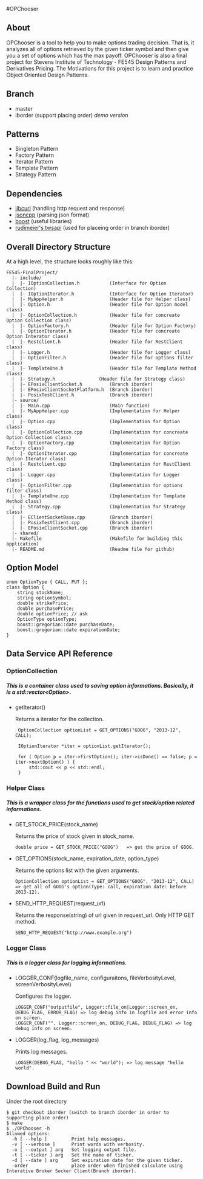 #OPChooser

## About

OPChooser is a tool to help you to make options trading decision. That is, it analyzes all of options retrieved by the given ticker symbol and then give you a set of options which has the max payoff. OPChooser is also a final project for Stevens Institute of Technology - FE545 Design Patterns and Derivatives Pricing. The Motivations for this project is to learn and practice Object Oriented Design Patterns. 

## Branch

- master 
- iborder (support placing order) *demo version*

## Patterns

- Singleton Pattern
- Factory Pattern
- Iterator Pattern
- Template Pattern
- Strategy Pattern

## Dependencies
- [libcurl](http://curl.haxx.se/libcurl/)    (handling http request and response)
- [jsoncpp](http://jsoncpp.sourceforge.net/) (parsing json format)
- [boost](http://www.boost.org)              (useful libraries)
- [rudimeier's twsapi](https://github.com/rudimeier/twsapi) (used for placeing order in branch iborder)

## Overall Directory Structure

At a high level, the structure looks roughly like this:

```
FE545-FinalProject/
  |- include/
  |  |- IOptionCollection.h           (Interface for Option Collection) 
  |  |- IOptionIterator.h             (Interface for Option Iterator)
  |  |- MyAppHelper.h                 (Header file for Helper class)
  |  |- Option.h                      (Header file for Option model class) 
  |  |- OptionCollection.h            (Header file for concreate Option Collection class)
  |  |- OptionFactory.h               (Header file for Option Factory)
  |  |- OptionIterator.h              (Header file for concreate Option Interator class) 
  |  |- Restclient.h                  (Header file for RestClient class)
  |  |- Logger.h                      (Header file for Logger class)
  |  |- OptionFilter.h	              (Header file for options filter class)
  |  |- TemplateOne.h	              (Header file for Template Method class)
  |  |- Strategy.h	              (Header file for Strategy class)
  |  |- EPosixClientSocket.h          (Branch iborder)
  |  |- EPosixClientSocketPlatform.h  (Branch iborder)
  |  |- PosixTestClient.h             (Branch iborder)
  |- source/
  |  |- Main.cpp                      (Main function)
  |  |- MyAppHelper.cpp               (Implementation for Helper class)
  |  |- Option.cpp                    (Implementation for Option class)
  |  |- OptionCollection.cpp          (Implementation for concreate Option Collection class)
  |  |- OptionFactory.cpp             (Implementation for Option Factory class)
  |  |- OptionIterator.cpp            (Implementation for concreate Option Iterator class)
  |  |- Restclient.cpp                (Implementation for RestClient class)
  |  |- Logger.cpp                    (Implementation for Logger class)
  |  |- OptionFilter.cpp              (Implementation for options filter class)
  |  |- TemplateOne.cpp	              (Implementation for Template Method class)
  |  |- Strategy.cpp	              (Implementation for Strategy class)
  |  |- EClientSocketBase.cpp         (Branch iborder)
  |  |- PosixTestClient.cpp           (Branch iborder)
  |  |- EPosixClientSocket.cpp        (Branch iborder)
  |- shared/
  |- Makefile                         (Makefile for building this application)
  |- README.md                        (Readme file for github)
```

## Option Model

```
enum OptionType { CALL, PUT };
class Option {
	string stockName;
	string optionSymbol;
	double strikePrice;
	double purchasePrice;
	double optionPrice;	// ask
	OptionType optionType;
	boost::gregorian::date purchaseDate;
	boost::gregorian::date expirationDate;
}
```

## Data Service API Reference

### OptionCollection

##### This is a container class used to saving option informations. Basically, it is a std::vector\<Option\>.

- getIterator()
    
   Returns a iterator for the collection.
   ```
	OptionCollection optionList = GET_OPTIONS("GOOG", "2013-12", CALL);	

	IOptionIterator *iter = optionList.getIterator();

  	for ( Option p = iter->firstOption(); iter->isDone() == false; p = iter->nextOption() ) {
		std::cout << p << std::endl;
  	}
   ```

### Helper Class

##### This is a wrapper class for the functions used to get stock/option related informations.

- GET_STOCK_PRICE(stock_name)
    
    Returns the price of stock given in stock_name.
    ```
	double price = GET_STOCK_PRICE("GOOG")	 => get the price of GOOG.
    ```

- GET_OPTIONS(stock_name, expiration_date, option_type)

    Returns the options list with the given arguments.
    ```
	OptionCollection optionList = GET_OPTIONS("GOOG", "2013-12", CALL) => get all of GOOG's option(Type: call, expiration date: before 2013-12).
    ```

- SEND_HTTP_REQUEST(request_url)
    
    Returns the response(string) of url given in request_url. Only HTTP GET method.
    ```
	SEND_HTTP_REQUEST("http://www.example.org")
    ```


### Logger Class

##### This is a logger class for logging informations.

- LOGGER_CONF(logfile_name, configuraitons, fileVerbosityLevel, screenVerbosityLevel)

    Configures the logger.
    ```
	LOGGER_CONF("outputfile", Logger::file_on|Logger::screen_on, DEBUG_FLAG, ERROR_FLAG) => log debug info in logfile and error info on screen.
	LOGGER_CONF("", Logger::screen_on, DEBUG_FLAG, DEBUG_FLAG) => log debug info on screen.
    ```
- LOGGER(log_flag, log_messages)

    Prints log messages.
    ```
	LOGGER(DEBUG_FLAG, "hello " << "world"); => log message "hello world".
    ```

## Download Build and Run
Under the root directory
```
$ git checkout iborder (switch to branch iborder in order to supporting place order)
$ make
$ ./OPChooser -h
Allowed options:
  -h [ --help ]         Print help messages.
  -v [ --verbose ]      Print words with verbosity.
  -o [ --output ] arg   Set logging output file.
  -t [ --ticker ] arg   Set the name of ticker.
  -d [ --date ] arg     Set expiration date for the given ticker.
  -order                place order when finished calculate using Interative Broker Socker Client(Branch iborder).
```
